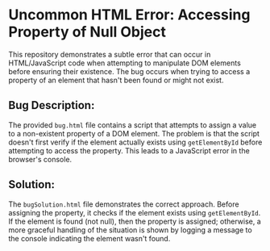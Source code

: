 # Uncommon HTML Error: Accessing Property of Null Object

This repository demonstrates a subtle error that can occur in HTML/JavaScript code when attempting to manipulate DOM elements before ensuring their existence.  The bug occurs when trying to access a property of an element that hasn't been found or might not exist.

## Bug Description:

The provided `bug.html` file contains a script that attempts to assign a value to a non-existent property of a DOM element.  The problem is that the script doesn't first verify if the element actually exists using `getElementById` before attempting to access the property. This leads to a JavaScript error in the browser's console.

## Solution:

The `bugSolution.html` file demonstrates the correct approach.  Before assigning the property, it checks if the element exists using `getElementById`.  If the element is found (not null), then the property is assigned; otherwise, a more graceful handling of the situation is shown by logging a message to the console indicating the element wasn't found.